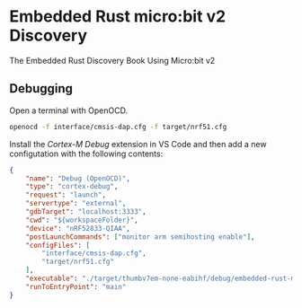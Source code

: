 # Embedded Rust micro:bit v2 Discovery

The Embedded Rust Discovery Book Using Micro:bit v2

## Debugging

Open a terminal with OpenOCD.

```bash
openocd -f interface/cmsis-dap.cfg -f target/nrf51.cfg
```

Install the _Cortex-M Debug_ extension in VS Code and then add a new configutation with the following contents:

```json
{
    "name": "Debug (OpenOCD)",
    "type": "cortex-debug",
    "request": "launch",
    "servertype": "external",
    "gdbTarget": "localhost:3333",
    "cwd": "${workspaceFolder}",
    "device": "nRF52833-QIAA",
    "postLaunchCommands": ["monitor arm semihosting enable"],
    "configFiles": [
        "interface/cmsis-dap.cfg",
        "target/nrf51.cfg"
    ],
    "executable": "./target/thumbv7em-none-eabihf/debug/embedded-rust-microbit-discovery",
    "runToEntryPoint": "main"
}
```

